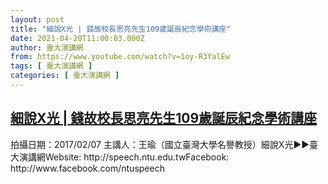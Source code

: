 ```yaml
---
layout: post
title: "細說X光 | 錢故校長思亮先生109歲誕辰紀念學術講座"
date: 2021-04-20T11:00:03.000Z
author: 臺大演講網
from: https://www.youtube.com/watch?v=1oy-R3YalEw
tags: [ 臺大演講網 ]
categories: [ 臺大演講網 ]
---
```

<!--1618916403000-->
[細說X光 | 錢故校長思亮先生109歲誕辰紀念學術講座](https://www.youtube.com/watch?v=1oy-R3YalEw)
------

<div>
拍攝日期：2017/02/07 主講人：王瑜（國立臺灣大學名譽教授）細說X光►►臺大演講網Website: http://speech.ntu.edu.twFacebook: http://www.facebook.com/ntuspeech
</div>
